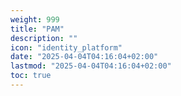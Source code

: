 ```yaml
---
weight: 999
title: "PAM"
description: ""
icon: "identity_platform"
date: "2025-04-04T04:16:04+02:00"
lastmod: "2025-04-04T04:16:04+02:00"
toc: true
---
```

